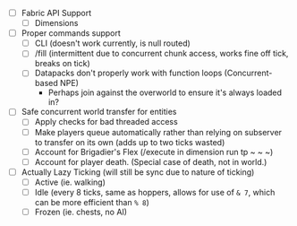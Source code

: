 - [ ] Fabric API Support
  - [ ] Dimensions
- [ ] Proper commands support
  - [ ] CLI (doesn't work currently, is null routed)
  - [ ] /fill (intermittent due to concurrent chunk access, works fine off tick, breaks on tick)
  - [ ] Datapacks don't properly work with function loops (Concurrent-based NPE)
    - Perhaps join against the overworld to ensure it's always loaded in?
- [ ] Safe concurrent world transfer for entities
  - [ ] Apply checks for bad threaded access
  - [ ] Make players queue automatically rather than relying on subserver to transfer on its own (adds up to two ticks wasted)
  - [ ] Account for Brigadier's Flex (/execute in dimension run tp ~ ~ ~)
  - [ ] Account for player death. (Special case of death, not in world.)
- [ ] Actually Lazy Ticking (will still be sync due to nature of ticking)
  - [ ] Active (ie. walking)
  - [ ] Idle (every 8 ticks, same as hoppers, allows for use of `& 7`, which can be more efficient than `% 8`)
  - [ ] Frozen (ie. chests, no AI)